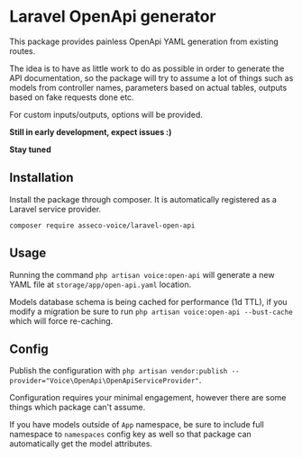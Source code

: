# Laravel OpenApi generator

This package provides painless OpenApi YAML generation from existing routes. 

The idea is to have as little work to do as possible in order to generate the 
API documentation, so the package will try to assume a lot of things such as
models from controller names, parameters based on actual tables, outputs based
on fake requests done etc. 

For custom inputs/outputs, options will be provided.

**Still in early development, expect issues :)**

**Stay tuned**

## Installation

Install the package through composer. It is automatically registered
as a Laravel service provider.

``composer require asseco-voice/laravel-open-api``

## Usage

Running the command ``php artisan voice:open-api`` will generate a new YAML
file at ``storage/app/open-api.yaml`` location.

Models database schema is being cached for performance (1d TTL), 
if you modify a migration be sure to run ``php artisan voice:open-api --bust-cache``
which will force re-caching. 

## Config

Publish the configuration with 
``php artisan vendor:publish --provider="Voice\OpenApi\OpenApiServiceProvider"``.

Configuration requires your minimal engagement, however there are some things which
package can't assume. 

If you have models outside of ``App`` namespace, be sure to include full namespace
to ``namespaces`` config key as well so that package can automatically get the 
model attributes. 
